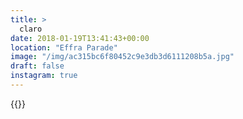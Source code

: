 ```yaml
---
title: >
  claro
date: 2018-01-19T13:41:43+00:00
location: "Effra Parade"
image: "/img/ac315bc6f80452c9e3db3d6111208b5a.jpg"
draft: false
instagram: true
---
```


{{<photo src="/img/ac315bc6f80452c9e3db3d6111208b5a.jpg">}}
